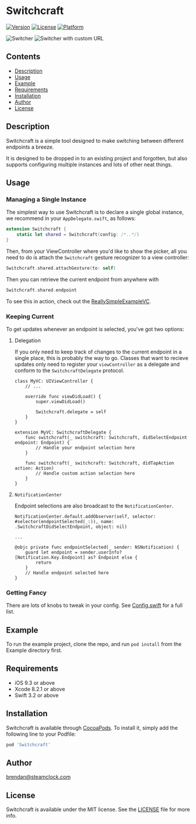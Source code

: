 # Switchcraft

[![Version](https://img.shields.io/cocoapods/v/Switchcraft.svg?style=flat)](http://cocoapods.org/pods/Switchcraft)
[![License](https://img.shields.io/cocoapods/l/Switchcraft.svg?style=flat)](http://cocoapods.org/pods/Switchcraft)
[![Platform](https://img.shields.io/cocoapods/p/Switchcraft.svg?style=flat)](http://cocoapods.org/pods/Switchcraft)

![Switcher](demoImages/switcher.png?raw=true "Switcher")
![Switcher with custom URL](demoImages/switcherCustom.png?raw=true "Switcher with custom  URL")

## Contents

- [Description](#description)
- [Usage](#usage)
- [Example](#example)
- [Requirements](#requirements)
- [Installation](#installation)
- [Author](#author)
- [License](#license)

## Description

Switchcraft is a simple tool designed to make switching between different endpoints a breeze.

It is designed to be dropped in to an existing project and forgotten, but also supports configuring multiple instances and lots of other neat things.

## Usage

### Managing a Single Instance

The simplest way to use Switchcraft is to declare a single global instance, we recommend in your `AppDelegate.swift`, as follows:
```swift
extension Switchcraft {
    static let shared = Switchcraft(config: /*..*/)
}
```
Then, from your ViewController where you'd like to show the picker, all you need to do is attach the `Switchcraft` gesture recognizer to a view controller:
```swift
Switchcraft.shared.attachGesture(to: self)
```
Then you can retrieve the current endpoint from anywhere with
```swift
Switchcraft.shared.endpoint
```

To see this in action, check out the [ReallySimpleExampleVC](https://github.com/steamclock/switchcraft/blob/master/Example/Switchcraft/ReallySimpleExampleVC.swift).

### Keeping Current

To get updates whenever an endpoint is selected, you've got two options:

1. Delegation

    If you only need to keep track of changes to the current endpoint in a single place, this is probably the way to go.
    Classes that want to recieve updates only need to register your `viewController` as a delegate and conform to the `SwitchcraftDelegate` protocol.

    ```
    class MyVC: UIViewController {
        // ...
        
        override func viewDidLoad() {
            super.viewDidLoad()
            
            Switchcraft.delegate = self
        }
    }
    
    extension MyVC: SwitchcraftDelegate {
        func switchcraft(_ switchcraft: Switchcraft, didSelectEndpoint endpoint: Endpoint) {
            // Handle your endpoint selection here
        }
        
        func switchcraft(_ switchcraft: Switchcraft, didTapAction action: Action)
            // Handle custom action selection here
        }
    }
    ```

2. `NotificationCenter`

    Endpoint selections are also broadcast to the `NotificationCenter`. 
    
    ```
    NotificationCenter.default.addObserver(self, selector: #selector(endpointSelected(_:)), name: .SwitchcraftDidSelectEndpoint, object: nil)
    
    ...
    
    @objc private func endpointSelected(_ sender: NSNotification) {
        guard let endpoint = sender.userInfo?[Notification.Key.Endpoint] as? Endpoint else {
            return
        }
        // Handle endpoint selected here
    }
    ```
    
### Getting Fancy

There are lots of knobs to tweak in your config. See [Config.swift](https://github.com/steamclock/switchcraft/blob/master/Switchcraft/Classes/Config.swift) for a full list.

## Example

To run the example project, clone the repo, and run `pod install` from the Example directory first.

## Requirements

- iOS 9.3 or above
- Xcode 8.2.1 or above
- Swift 3.2 or above

## Installation

Switchcraft is available through [CocoaPods](http://cocoapods.org). To install
it, simply add the following line to your Podfile:

```ruby
pod 'Switchcraft'
```

## Author

brendan@steamclock.com

## License

Switchcraft is available under the MIT license. See the [LICENSE](https://github.com/steamclock/switchcraft/blob/master/README.md) file for more info.
